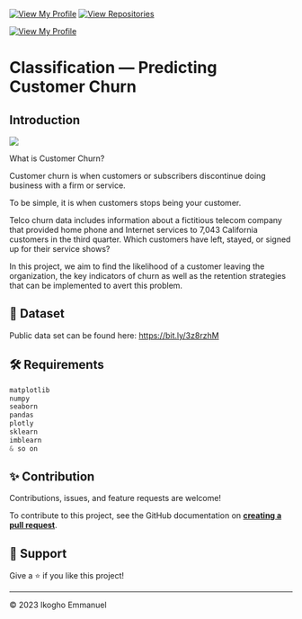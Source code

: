 [![View My Profile](https://img.shields.io/badge/View-My_Profile-green?logo=GitHub)](https://github.com/ikoghoemmanuell)
[![View Repositories](https://img.shields.io/badge/View-My_Repositories-blue?logo=GitHub)](https://github.com/ikoghoemmanuell?tab=repositories)

[![View My Profile](https://img.shields.io/badge/MEDIUM-Article-purple?logo=Medium)](https://medium.com/@emmanuel.ikogho/classification-predicting-customer-churn-3456c488aaf9)

# Classification — Predicting Customer Churn

## Introduction

<img src="https://miro.medium.com/v2/resize:fit:786/format:webp/1*th_R2wN2iVIk1zxqAA_Sdw.png" width="">

What is Customer Churn?

Customer churn is when customers or subscribers discontinue doing business with a firm or service.

To be simple, it is when customers stops being your customer.

Telco churn data includes information about a fictitious telecom company that provided home phone and Internet services to 7,043 California customers in the third quarter. Which customers have left, stayed, or signed up for their service shows?

In this project, we aim to find the likelihood of a customer leaving the organization, the key indicators of churn as well as the retention strategies that can be implemented to avert this problem.

## 📁 Dataset

Public data set can be found here: https://bit.ly/3z8rzhM

## 🛠️ Requirements

```python
matplotlib
numpy
seaborn
pandas
plotly
sklearn
imblearn
& so on
```

## ✨ Contribution

Contributions, issues, and feature requests are welcome!

To contribute to this project, see the GitHub documentation on **[creating a pull request](https://help.github.com/en/github/collaborating-with-issues-and-pull-requests/creating-a-pull-request)**.

## 👏 Support

Give a ⭐️ if you like this project!

---

<p>&copy; 2023 Ikogho Emmanuel</p>
